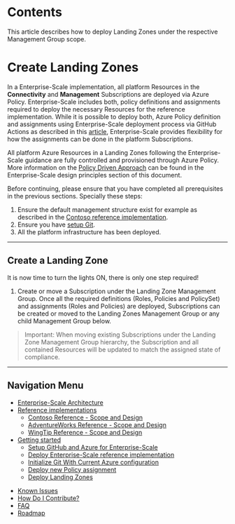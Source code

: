 
# Contents

This article describes how to deploy Landing Zones under the respective Management Group scope.

# Create Landing Zones

In a Enterprise-Scale implementation, all platform Resources in the __Connectivity__ and __Management__ Subscriptions are deployed via Azure Policy. Enterprise-Scale includes both, policy definitions and assignments required to deploy the necessary Resources for the reference implementation. While it is possible to deploy both, Azure Policy definition and assignments using Enterprise-Scale deployment process via GitHub Actions as described in this [article](./deploy-new-policy-assignment.md), Enterprise-Scale provides flexibility for how the assignments can be done in the platform Subscriptions.

All platform Azure Resources in a Landing Zones following the Enterprise-Scale guidance are fully controlled and provisioned through Azure Policy. More information on the [Policy Driven Approach](https://docs.microsoft.com/en-us/azure/cloud-adoption-framework/ready/enterprise-scale/design-principles) can be found in the Enterprise-Scale design principles section of this document.

Before continuing, please ensure that you have completed all prerequisites in the previous sections. Specially these steps:

1. Ensure the default management structure exist for example as described in the [Contoso reference implementation](../reference/contoso/Readme.md).
2. Ensure you have [setup Git](setup-github.md).
3. All the platform infrastructure has been deployed.

---

## Create a Landing Zone

It is now time to turn the lights ON, there is only one step required!

1. Create or move a Subscription under the Landing Zone Management Group.
   Once all the required definitions (Roles, Policies and PolicySet) and assignments (Roles and Policies) are deployed, Subscriptions can be created or moved to the Landing Zones Management Group or any child Management Group below.

> Important: When moving existing Subscriptions under the Landing Zone Management Group hierarchy, the Subscription and all contained Resources will be updated to match the assigned state of compliance.

---

## Navigation Menu

* [Enterprise-Scale Architecture](../EnterpriseScale-Architecture.md)
* [Reference implementations](../reference/Readme.md)
  * [Contoso Reference - Scope and Design](../reference/contoso/Readme.md)
  * [AdventureWorks Reference - Scope and Design](../reference/adventureworks/README.md)
  * [WingTip Reference - Scope and Design](../reference/wingtip/README.md)
* [Getting started](./getting-started.md)
  * [Setup GitHub and Azure for Enterprise-Scale](./setup-github.md)
  * [Deploy Enterprise-Scale reference implementation](./configure-own-environment.md)
  * [Initialize Git With Current Azure configuration](./discover-environment.md)
  * [Deploy new Policy assignment](./deploy-new-policy-assignment.md)
  * [Deploy Landing Zones](./deploy-landing-zones.md)
<!--  * [Deploy new Policy Definition](./deploy-new-deploy-new-policy-definition.md) -->
* [Known Issues](../EnterpriseScale-Known-Issues.md)
* [How Do I Contribute?](../EnterpriseScale-Contribution.md)
* [FAQ](../EnterpriseScale-FAQ.md)
* [Roadmap](../EnterpriseScale-roadmap.md)